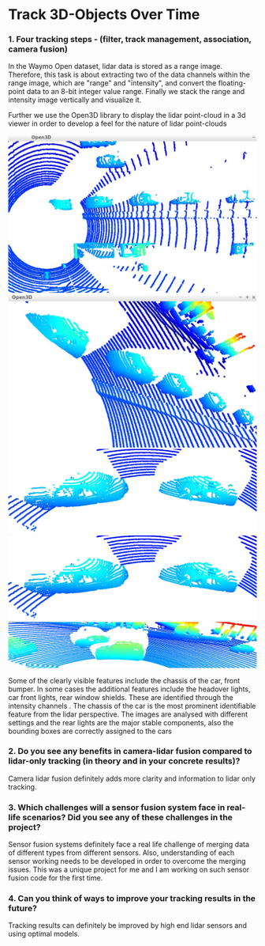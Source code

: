 # Track 3D-Objects Over Time



### 1.  Four tracking steps - (filter, track management, association, camera fusion)

In the Waymo Open dataset, lidar data is stored as a range image. 
Therefore, this task is about extracting two of the data channels within the range image, which are "range" and "intensity", 
and convert the floating-point data to an 8-bit integer value range. 
Finally we stack the range and intensity image vertically and visualize it.

Further we use the Open3D library to display the lidar point-cloud in a 3d viewer in order to
 develop a feel for the nature of lidar point-clouds


<img src="img/image1.png"/>


<img src="img/image2.png"/>


<img src="img/image3.png"/>


<img src="img/image4.png"/>

<img src="img/image5.png"/>


Some of the clearly visible features include the chassis of the car, front bumper. In some cases the additional features include the headover lights, car front lights, rear window shields. These are identified through the intensity channels . The chassis of the car is the most prominent identifiable feature from the lidar perspective. The images are analysed with different settings and the rear lights are the major stable components, also the bounding boxes are correctly assigned to the cars 
### 2. Do you see any benefits in camera-lidar fusion compared to lidar-only tracking (in theory and in your concrete results)? 
Camera lidar fusion definitely adds more clarity and information to lidar only tracking.


### 3. Which challenges will a sensor fusion system face in real-life scenarios? Did you see any of these challenges in the project?

Sensor fusion systems definitely face a real life challenge of merging data of different types from different sensors.
Also, understanding of each sensor working needs to be developed in order to overcome the merging issues.
This was a unique project for me and I am working on such sensor fusion code for the first time.

### 4. Can you think of ways to improve your tracking results in the future?

Tracking results can definitely be improved by high end lidar sensors and using optimal models.
